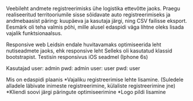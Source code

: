 
Veebileht andmete registreerimisks ühe logistika ettevõtte jaoks.
Praegu realiseeritud territooriumile sisse sõidavate auto registreerimiseks
ja andmebaasist päring: kuupäeva ja kasutaja järgi, ning CSV failisse eksport.
Eesmärk oli teha valmis põhi, mille alusel edaspidi väga lihtne oleks lisada vajalik funktsionaalsus.


Responsive web
Leidsin endale huvitavamaks optimiseerida leht nutiseadmete jaoks, ehk responsive leht
Selleks oli kasutatud klassid bootstrapist.
Testisin responsivus iOS seadmel (Iphone 6s)


Kasutajad
user: admin pwd: admin
user: user  pwd: user

Mis on edaspidi plaanis 
*Vajaliku registreerimise lehte lisamine. (Suledele alladele läbivate inimeste registreerimine, külaliste registreerimine jne) 
*Kliendi soovi järgi päringute optimiseerimine
*Logo pildi lisamine

